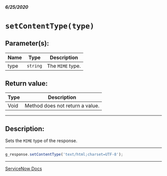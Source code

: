 ##### 6/25/2020
# `setContentType(type)`
## Parameter(s):
| Name | Type | Description |
|---|---|---|
| type | `string` | The `MIME` type. |

## Return value:
| Type | Description |
|---|---|
| Void | Method does not return a value. |

---

## Description:
Sets the `MIME` type of the response.

---

```js
g_response.setContentType('text/html;charset=UTF-8');
```

---

[ServiceNow Docs](https://developer.servicenow.com/dev.do#!/reference/api/newyork/server/no-namespace/c_GlideServletResponseScopedAPI#r_ScopedGlideServletResponseSetContentType_String)